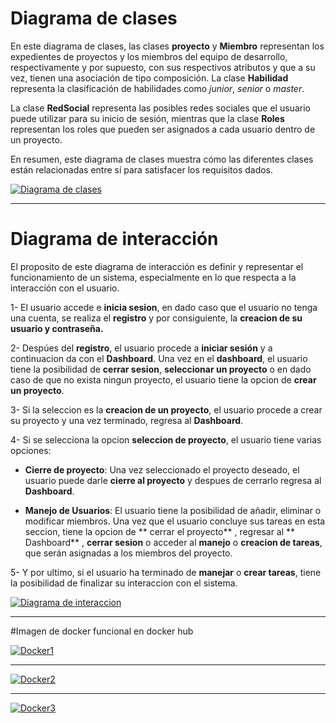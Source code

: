 
# Diagrama de clases

En este diagrama de clases, las clases **proyecto** y **Miembro** representan los expedientes de proyectos y los miembros del equipo de desarrollo, respectivamente y por supuesto, con sus respectivos atributos y que a su vez, tienen una asociación de tipo composición. La clase **Habilidad** representa la clasificación de habilidades como *junior*, *senior* o *master*.

La clase **RedSocial** representa las posibles redes sociales que el usuario puede utilizar para su inicio de sesión, mientras que la clase **Roles**  representan los roles que pueden ser asignados a cada usuario dentro de un proyecto.

En resumen, este diagrama de clases muestra cómo las diferentes clases están relacionadas entre sí para satisfacer los requisitos dados.

[![Diagrama de clases](https://raw.githubusercontent.com/miguel-cortinas/flappy/main/diagrama%20de%20clases.jpg?token=GHSAT0AAAAAAB7LJ2EPEIWLLVPJX3C6VTAQZASKMPA "Diagrama de clases")](https://raw.githubusercontent.com/miguel-cortinas/flappy/main/diagrama%20de%20clases.jpg?token=GHSAT0AAAAAAB7LJ2EPEIWLLVPJX3C6VTAQZASKMPA "Diagrama de clases")

------------



# Diagrama de interacción

El proposito de este diagrama de interacción es definir y representar el funcionamiento de un sistema, especialmente en lo que respecta a la interacción con el usuario.

   1- El usuario accede e **inicia sesion**, en dado caso que el usuario no tenga una cuenta, se realiza el **registro** y por consiguiente, la **creacion de su usuario y contraseña.**

   2- Despúes del **registro**, el usuario procede a **iniciar sesión** y a continuacion da con el **Dashboard**.
Una vez en el **dashboard**, el usuario tiene la posibilidad de **cerrar sesion**, **seleccionar un proyecto** o en dado caso de que no exista ningun proyecto, el usuario tiene la opcion de **crear un proyecto**.

3- Si la seleccion es la **creacion de un proyecto**, el usuario procede a crear su proyecto y una vez terminado, regresa al **Dashboard**.

   4- Si se selecciona la opcion **seleccion de proyecto**, el usuario tiene varias opciones:
- **Cierre de proyecto**:
Una vez seleccionado el proyecto deseado, el usuario puede darle **cierre al proyecto** y despues de cerrarlo regresa al **Dashboard**.

- **Manejo de Usuarios**:
El usuario tiene la posibilidad de añadir, eliminar o modificar miembros.
Una vez que el usuario concluye sus tareas en esta seccion, tiene la opcion de ** cerrar el proyecto** , regresar al ** Dashboard** , **cerrar sesion** o acceder al **manejo** o **creacion de tareas**, que serán asignadas a los miembros del proyecto.

5- Y por ultimo, si el usuario ha terminado de **manejar** o **crear tareas**, tiene la      posibilidad de finalizar su interaccion con el sistema.

[![Diagrama de interaccion](https://raw.githubusercontent.com/miguel-cortinas/flappy/main/diagrama%20de%20interaccion.jpeg?token=GHSAT0AAAAAAB7LJ2EPLHYZRPBUC6MVMCE6ZASKLXQ "Diagrama de interaccion")](https://raw.githubusercontent.com/miguel-cortinas/flappy/main/diagrama%20de%20interaccion.jpeg?token=GHSAT0AAAAAAB7LJ2EPLHYZRPBUC6MVMCE6ZASKLXQ "Diagrama de interaccion")


------------

#Imagen de docker funcional en docker hub 

[![Docker1](https://raw.githubusercontent.com/miguel-cortinas/flappy/main/docker1.jpeg?token=GHSAT0AAAAAAB7LJ2EOGVHZQCVQLGJLPC2EZASKJWQ "Docker1")](https://raw.githubusercontent.com/miguel-cortinas/flappy/main/docker1.jpeg?token=GHSAT0AAAAAAB7LJ2EOGVHZQCVQLGJLPC2EZASKJWQ "Docker1")


------------


[![Docker2](https://raw.githubusercontent.com/miguel-cortinas/flappy/main/docker2.jpeg?token=GHSAT0AAAAAAB7LJ2EOXGOGOQ3B26IPBBLKZASKKPQ "Docker2")](https://raw.githubusercontent.com/miguel-cortinas/flappy/main/docker2.jpeg?token=GHSAT0AAAAAAB7LJ2EOXGOGOQ3B26IPBBLKZASKKPQ "Docker2")

------------

[![Docker3](https://raw.githubusercontent.com/miguel-cortinas/flappy/main/docker3.jpeg?token=GHSAT0AAAAAAB7LJ2EP3BYWD7HPF7XZZIHUZASKLFQ "Docker3")](https://raw.githubusercontent.com/miguel-cortinas/flappy/main/docker3.jpeg?token=GHSAT0AAAAAAB7LJ2EP3BYWD7HPF7XZZIHUZASKLFQ "Docker3")